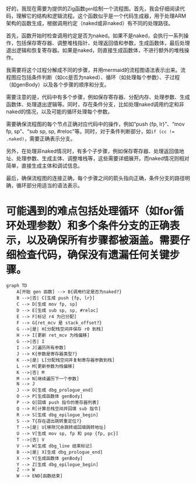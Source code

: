 好的，我现在需要为提供的Zig函数`gen`绘制一个流程图。首先，我会仔细阅读代码，理解它的结构和逻辑流程。这个函数似乎是一个代码生成器，用于处理ARM架构的函数生成，根据调用约定（naked或非naked）有不同的处理路径。

首先，函数开始时检查调用约定是否为naked。如果不是naked，会执行一系列操作，包括保存寄存器、调整堆栈指针、处理返回值和参数，生成函数体，最后处理退出逻辑和恢复寄存器。如果是naked，则直接生成函数体，不进行额外的堆栈操作。

我需要将这个过程分解成不同的步骤，并用mermaid的流程图语法表示出来。流程图应包括条件判断（如cc是否为naked）、循环（如处理每个参数）、子过程（如genBody）以及各个步骤的顺序和分支。

需要注意的是，代码中有多个步骤，例如保存寄存器、分配内存、处理参数、生成函数体、处理退出逻辑等。同时，存在条件分支，比如处理naked调用约定和非naked的情况，以及可能的循环处理每个参数。

需要确保流程图的每个节点正确对应代码中的操作，例如“push {fp, lr}”、“mov fp, sp”、“sub sp, sp, #reloc”等。同时，对于条件判断部分，如`if (cc != .naked)`，需要正确表示分支。

另外，在处理非naked情况时，有多个子步骤，例如保存寄存器、处理返回值地址、处理参数、生成主体、调整堆栈等，这些需要详细展开。而naked情况则相对简单，直接生成主体和调试信息。

最后，确保流程图的连接正确，每个步骤之间的箭头指向正确，条件分支的路径明确，循环部分用适当的语法表示。

可能遇到的难点包括处理循环（如for循环处理参数）和多个条件分支的正确表示，以及确保所有步骤都被涵盖。需要仔细检查代码，确保没有遗漏任何关键步骤。
================================================
```mermaid
graph TD
    A[开始 gen 函数] --> B{调用约定是否为naked?}
    B -->|否| C[生成 push {fp, lr}]
    C --> D[生成 mov fp, sp]
    D --> E[生成 sub sp, sp, #reloc]
    E --> F[标记 r4 为已分配]
    F --> G{ret_mcv 是 stack_offset?}
    G -->|是| H[分配栈空间并保存 r0 到栈]
    H --> I[更新 ret_mcv 为栈偏移]
    G -->|否| I
    I --> J[遍历所有参数]
    J --> K{参数是寄存器类型?}
    K -->|是| L[分配栈空间并复制寄存器参数到栈]
    L --> M[更新参数为栈偏移]
    K -->|否| M
    M --> N[继续遍历下一个参数]
    N --> J
    J --> O[生成 dbg_prologue_end]
    O --> P[生成函数体 genBody]
    P --> Q[回填 push 指令的寄存器列表]
    Q --> R[计算总栈空间并回填 sub 指令]
    R --> S[生成 dbg_epilogue_begin]
    S --> T{存在退出跳转重定位?}
    T -->|是| U[移除冗余跳转或回填跳转地址]
    U --> V[生成 mov sp, fp 和 pop {fp, pc}]
    T -->|否| V
    V --> W[生成 dbg_line 结束标记]
    B -->|是| X[生成 dbg_prologue_end]
    X --> Y[生成函数体 genBody]
    Y --> Z[生成 dbg_epilogue_begin]
    Z --> W
    W --> END[函数结束]
```